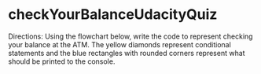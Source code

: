 # checkYourBalanceUdacityQuiz
Directions: Using the flowchart below, write the code to represent checking your balance at the ATM. The yellow diamonds represent conditional statements and the blue rectangles with rounded corners represent what should be printed to the console.
